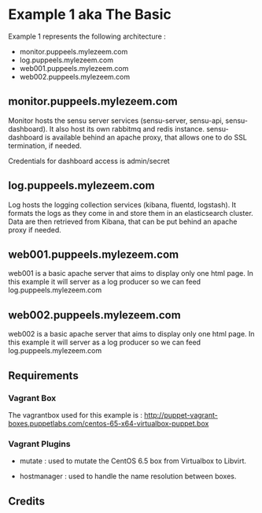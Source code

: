 # Example 1 aka The Basic

Example 1 represents the following architecture :

* monitor.puppeels.mylezeem.com
* log.puppeels.mylezeem.com
* web001.puppeels.mylezeem.com
* web002.puppeels.mylezeem.com


## monitor.puppeels.mylezeem.com

Monitor hosts the sensu server services (sensu-server, sensu-api, sensu-dashboard). It also host its own rabbitmq and redis instance. sensu-dashboard is available behind an apache proxy, that allows one to do SSL termination, if needed.

Credentials for dashboard access is admin/secret

## log.puppeels.mylezeem.com

Log hosts the logging collection services (kibana, fluentd, logstash). It formats the logs as they come in and store them in an elasticsearch cluster. Data are then retrieved from Kibana, that can be put behind an apache proxy if needed.


## web001.puppeels.mylezeem.com

web001 is a basic apache server that aims to display only one html page. In this example it will server as a log producer so we can feed log.puppeels.mylezeem.com

## web002.puppeels.mylezeem.com

web002 is a basic apache server that aims to display only one html page. In this example it will server as a log producer so we can feed log.puppeels.mylezeem.com


## Requirements

### Vagrant Box

The vagrantbox used for this example is : http://puppet-vagrant-boxes.puppetlabs.com/centos-65-x64-virtualbox-puppet.box

### Vagrant Plugins

  * mutate : used to mutate the CentOS 6.5 box from Virtualbox to Libvirt.

  * hostmanager : used to handle the name resolution between boxes.

## Credits
